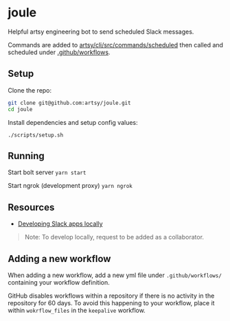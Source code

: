 # joule

Helpful artsy engineering bot to send scheduled Slack messages.

Commands are added to [artsy/cli/src/commands/scheduled](https://github.com/artsy/cli/tree/main/src/commands/scheduled) then called and scheduled under [.github/workflows](.github/workflows).

## Setup

Clone the repo:

```sh
git clone git@github.com:artsy/joule.git
cd joule
```

Install dependencies and setup config values:

```
./scripts/setup.sh
```

## Running

Start bolt server
`yarn start`

Start ngrok (development proxy)
`yarn ngrok`

## Resources

- [Developing Slack apps locally](https://slack.dev/node-slack-sdk/tutorials/local-development)

> Note: To develop locally, request to be added as a collaborator.

## Adding a new workflow

When adding a new workflow, add a new yml file under `.github/workflows/` containing your workflow definition.

GitHub disables workflows within a repository if there is no activity in the repository for 60 days.
To avoid this happening to your workflow, place it within `wokrflow_files` in the `keepalive` workflow.
